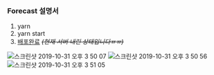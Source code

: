### Forecast 설명서

1. yarn
2. yarn start
3. [배포완료](https://dapklar3j64xn.cloudfront.net) *~~(현재 서버 내린 상태입니다ㅠㅠ)~~*

![스크린샷 2019-10-31 오후 3 50 07](https://user-images.githubusercontent.com/50814969/67925467-d2487000-fbf6-11e9-8767-5c09706c6394.png)
![스크린샷 2019-10-31 오후 3 50 56](https://user-images.githubusercontent.com/50814969/67925471-d4123380-fbf6-11e9-9b70-b5ae1873ac92.png)
![스크린샷 2019-10-31 오후 3 51 05](https://user-images.githubusercontent.com/50814969/67925475-d5dbf700-fbf6-11e9-8ac3-8e5881838e2a.png)
